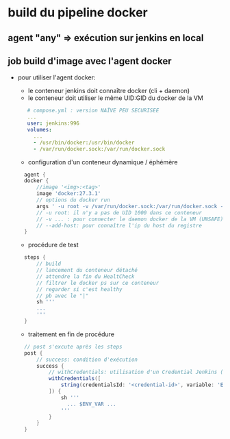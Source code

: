 # build du pipeline docker

## agent "any" => exécution sur jenkins en local

## job build d'image avec l'agent docker

* pour utiliser l'agent docker: 
  - le conteneur jenkins doit connaître docker (cli + daemon)
  - le conteneur doit utiliser le même UID:GID du docker de la VM
  ```yaml
     # compose.yml : version NAÏVE PEU SECURISEE
     ...
     user: jenkins:996
     volumes:
       ...
       - /usr/bin/docker:/usr/bin/docker
       - /var/run/docker.sock:/var/run/docker.sock
  ```

  * configuration d'un conteneur dynamique / éphémère

  ```groovy
    agent {
    docker {
        //image '<img>:<tag>'
        image 'docker:27.3.1'
        // options du docker run
        args ' -u root -v /var/run/docker.sock:/var/run/docker.sock --add-host formation.lan:172.17.0.1'
        // -u root: il n'y a pas de UID 1000 dans ce conteneur
        // -v ... : pour connecter le daemon docker de la VM (UNSAFE)
        // --add-host: pour connaître l'ip du host du registre
    }
  ```

  * procédure de test

  ```groovy
    steps {
        // build
        // lancement du conteneur détaché
        // attendre la fin du HealtCheck
        // filtrer le docker ps sur ce conteneur
        // regarder si c'est healthy
        // pb avec le "|"
        sh '''
        ...
        '''
    }
  ```

  * traitement en fin de procédure

  ```groovy
    // post s'excute après les steps
    post {
        // success: condition d'exécution
        success {
            // withCredentials: utilisation d'un Credential Jenkins (cf GUI ou jenkins-cli) 
            withCredentials([
                string(credentialsId: '<credential-id>', variable: 'ENV_VAR')
            ]) {
                sh '''
                  ... $ENV_VAR ...
                '''
            }
        }
    }
  ```


